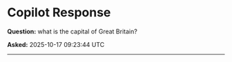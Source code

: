 # Copilot Response

**Question:** what is the capital of Great Britain?

**Asked:** 2025-10-17 09:23:44 UTC

---

